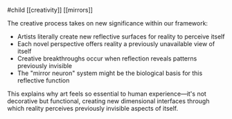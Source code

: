 #child [[creativity]] [[mirrors]]

The creative process takes on new significance within our framework:

- Artists literally create new reflective surfaces for reality to perceive itself
- Each novel perspective offers reality a previously unavailable view of itself
- Creative breakthroughs occur when reflection reveals patterns previously invisible
- The "mirror neuron" system might be the biological basis for this reflective function

This explains why art feels so essential to human experience—it's not decorative but functional, creating new dimensional interfaces through which reality perceives previously invisible aspects of itself.